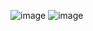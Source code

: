 ![image](https://github.com/user-attachments/assets/231180be-9819-4dbd-99f8-8ed6c651f956)
![image](https://github.com/user-attachments/assets/48a48ded-5276-49fb-a22d-17333a017817)

